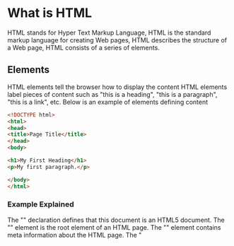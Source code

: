 # What is HTML

HTML stands for Hyper Text Markup Language,
HTML is the standard markup language for creating Web pages,
HTML describes the structure of a Web page,
HTML consists of a series of elements.

## Elements 

HTML elements tell the browser how to display the content
HTML elements label pieces of content such as "this is a heading", "this is a paragraph", "this is a link", etc. Below is an example of elements defining content

```HTML
<!DOCTYPE html>
<html>
<head>
<title>Page Title</title>
</head>
<body>

<h1>My First Heading</h1>
<p>My first paragraph.</p>

</body>
</html>
```

### Example Explained

The "<!DOCTYPE html>" declaration defines that this document is an HTML5 document.
The "<html>" element is the root element of an HTML page.
The "<head>" element contains meta information about the HTML page.
The "<title>" element specifies a title for the HTML page (which is shown in the browser's title bar or in the page's tab).
The "<body>" element defines the document's body, and is a container for all the visible contents, such as headings, paragraphs, images, hyperlinks, tables, lists, etc.
The <!-- <h1> --> element defines a large heading.
The <!-- <p> --> element defines a paragraph.

## HTML Editors

Web pages can be created and modified by using professional HTML editors.

However, for learning HTML we recommend a simple text editor like Notepad (PC) or TextEdit (Mac).

We believe in that using a simple text editor is a good way to learn HTML.
